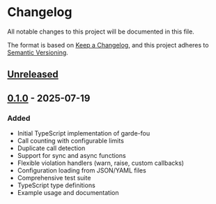 # Changelog

All notable changes to this project will be documented in this file.

The format is based on [Keep a Changelog](https://keepachangelog.com/en/1.0.0/),
and this project adheres to [Semantic Versioning](https://semver.org/spec/v2.0.0.html).

## [Unreleased]

## [0.1.0] - 2025-07-19

### Added
- Initial TypeScript implementation of garde-fou
- Call counting with configurable limits
- Duplicate call detection
- Support for sync and async functions
- Flexible violation handlers (warn, raise, custom callbacks)
- Configuration loading from JSON/YAML files
- Comprehensive test suite
- TypeScript type definitions
- Example usage and documentation

[Unreleased]: https://github.com/rfievet/garde-fou/compare/v0.1.0...HEAD
[0.1.0]: https://github.com/rfievet/garde-fou/releases/tag/v0.1.0